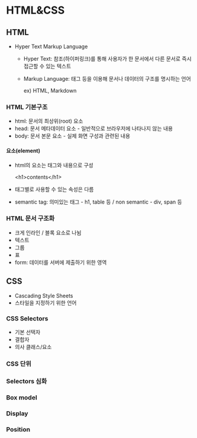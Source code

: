 # HTML&CSS

## HTML

- Hyper Text Markup Language

  - Hyper Text: 참조(하이퍼링크)를 통해 사용자가 한 문서에서 다른 문서로 즉시 접근할 수 있는 텍스트

  - Markup Language: 태그 등을 이용해 문서나 데이터의 구조를 명시하는 언어

    ex) HTML, Markdown

### HTML 기본구조

- html: 문서의 최상위(root) 요소
- head: 문서 메타데이터 요소 - 일반적으로 브라우저에 나타나지 않는 내용
- body: 문서 본문 요소 - 실제 화면 구성과 관련된 내용

#### 요소(element)

- html의 요소는 태그와 내용으로 구성

  \<h1>contents\</h1>

- 태그별로 사용할 수 있는 속성은 다름

- semantic tag: 의미있는 태그 - h1, table 등 / non semantic - div, span 등

### HTML 문서 구조화

- 크게 인라인 / 블록 요소로 나뉨
- 텍스트
- 그룹
- 표
- form: 데이터를 서버에 제출하기 위한 영역



## CSS

- Cascading Style Sheets
- 스타일을 지정하기 위한 언어

### CSS Selectors

- 기본 선택자
- 결합자
- 의사 클래스/요소

### CSS 단위

### Selectors 심화

### Box model

### Display

### Position



